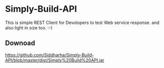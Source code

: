 # Simply-Build-API

This is simple REST Client for Devolopers to test Web service response. and also light in size too. :-)

## Downoad 
https://github.com/Siddharha/Simply-Build-API/blob/master/dist/Simply%20Build%20API.jar

